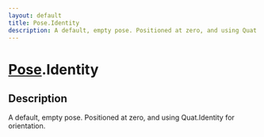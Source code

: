 ```yaml
---
layout: default
title: Pose.Identity
description: A default, empty pose. Positioned at zero, and using Quat.Identity for orientation.
---
```

# [Pose]({{site.url}}/Pages/Reference/Pose.html).Identity

## Description
A default, empty pose. Positioned at zero, and using
Quat.Identity for orientation.

